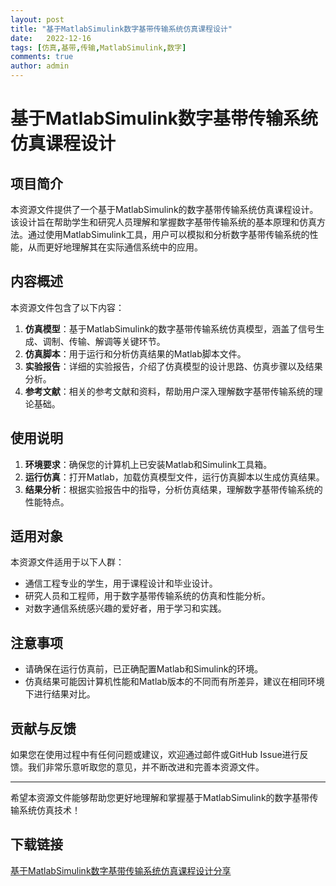 ```yaml
---
layout: post
title: "基于MatlabSimulink数字基带传输系统仿真课程设计"
date:   2022-12-16
tags: [仿真,基带,传输,MatlabSimulink,数字]
comments: true
author: admin
---
```

# 基于MatlabSimulink数字基带传输系统仿真课程设计

## 项目简介

本资源文件提供了一个基于MatlabSimulink的数字基带传输系统仿真课程设计。该设计旨在帮助学生和研究人员理解和掌握数字基带传输系统的基本原理和仿真方法。通过使用MatlabSimulink工具，用户可以模拟和分析数字基带传输系统的性能，从而更好地理解其在实际通信系统中的应用。

## 内容概述

本资源文件包含了以下内容：

1. **仿真模型**：基于MatlabSimulink的数字基带传输系统仿真模型，涵盖了信号生成、调制、传输、解调等关键环节。
2. **仿真脚本**：用于运行和分析仿真结果的Matlab脚本文件。
3. **实验报告**：详细的实验报告，介绍了仿真模型的设计思路、仿真步骤以及结果分析。
4. **参考文献**：相关的参考文献和资料，帮助用户深入理解数字基带传输系统的理论基础。

## 使用说明

1. **环境要求**：确保您的计算机上已安装Matlab和Simulink工具箱。
2. **运行仿真**：打开Matlab，加载仿真模型文件，运行仿真脚本以生成仿真结果。
3. **结果分析**：根据实验报告中的指导，分析仿真结果，理解数字基带传输系统的性能特点。

## 适用对象

本资源文件适用于以下人群：

- 通信工程专业的学生，用于课程设计和毕业设计。
- 研究人员和工程师，用于数字基带传输系统的仿真和性能分析。
- 对数字通信系统感兴趣的爱好者，用于学习和实践。

## 注意事项

- 请确保在运行仿真前，已正确配置Matlab和Simulink的环境。
- 仿真结果可能因计算机性能和Matlab版本的不同而有所差异，建议在相同环境下进行结果对比。

## 贡献与反馈

如果您在使用过程中有任何问题或建议，欢迎通过邮件或GitHub Issue进行反馈。我们非常乐意听取您的意见，并不断改进和完善本资源文件。

---

希望本资源文件能够帮助您更好地理解和掌握基于MatlabSimulink的数字基带传输系统仿真技术！

## 下载链接

[基于MatlabSimulink数字基带传输系统仿真课程设计分享](https://pan.quark.cn/s/c3365a86091e)